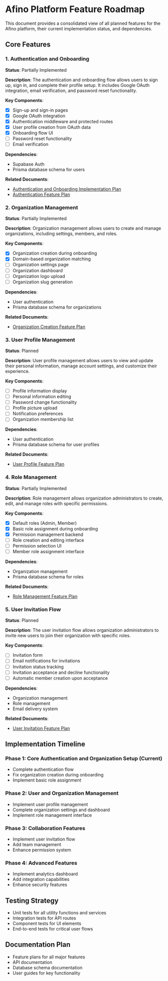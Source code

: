 # Afino Platform Feature Roadmap

This document provides a consolidated view of all planned features for the Afino platform, their current implementation status, and dependencies.

## Core Features

### 1. Authentication and Onboarding

**Status**: Partially Implemented

**Description**: The authentication and onboarding flow allows users to sign up, sign in, and complete their profile setup. It includes Google OAuth integration, email verification, and password reset functionality.

**Key Components**:
- [x] Sign-up and sign-in pages
- [x] Google OAuth integration
- [x] Authentication middleware and protected routes
- [x] User profile creation from OAuth data
- [x] Onboarding flow UI
- [ ] Password reset functionality
- [ ] Email verification

**Dependencies**:
- Supabase Auth
- Prisma database schema for users

**Related Documents**:
- [Authentication and Onboarding Implementation Plan](./feature-plans/authentication-onboarding.md)
- [Authentication Feature Plan](./feature-plans/feature-plan-authentication.md)

### 2. Organization Management

**Status**: Partially Implemented

**Description**: Organization management allows users to create and manage organizations, including settings, members, and roles.

**Key Components**:
- [x] Organization creation during onboarding
- [x] Domain-based organization matching
- [ ] Organization settings page
- [ ] Organization dashboard
- [ ] Organization logo upload
- [ ] Organization slug generation

**Dependencies**:
- User authentication
- Prisma database schema for organizations

**Related Documents**:
- [Organization Creation Feature Plan](./feature-plans/feature-plan-organization-creation.md)

### 3. User Profile Management

**Status**: Planned

**Description**: User profile management allows users to view and update their personal information, manage account settings, and customize their experience.

**Key Components**:
- [ ] Profile information display
- [ ] Personal information editing
- [ ] Password change functionality
- [ ] Profile picture upload
- [ ] Notification preferences
- [ ] Organization membership list

**Dependencies**:
- User authentication
- Prisma database schema for user profiles

**Related Documents**:
- [User Profile Feature Plan](./feature-plans/feature-plan-user-profile.md)

### 4. Role Management

**Status**: Partially Implemented

**Description**: Role management allows organization administrators to create, edit, and manage roles with specific permissions.

**Key Components**:
- [x] Default roles (Admin, Member)
- [x] Basic role assignment during onboarding
- [x] Permission management backend
- [ ] Role creation and editing interface
- [ ] Permission selection UI
- [ ] Member role assignment interface

**Dependencies**:
- Organization management
- Prisma database schema for roles

**Related Documents**:
- [Role Management Feature Plan](./feature-plans/feature-plan-role-management.md)

### 5. User Invitation Flow

**Status**: Planned

**Description**: The user invitation flow allows organization administrators to invite new users to join their organization with specific roles.

**Key Components**:
- [ ] Invitation form
- [ ] Email notifications for invitations
- [ ] Invitation status tracking
- [ ] Invitation acceptance and decline functionality
- [ ] Automatic member creation upon acceptance

**Dependencies**:
- Organization management
- Role management
- Email delivery system

**Related Documents**:
- [User Invitation Feature Plan](./feature-plans/feature-plan-user-invitation.md)

## Implementation Timeline

### Phase 1: Core Authentication and Organization Setup (Current)
- Complete authentication flow
- Fix organization creation during onboarding
- Implement basic role assignment

### Phase 2: User and Organization Management
- Implement user profile management
- Complete organization settings and dashboard
- Implement role management interface

### Phase 3: Collaboration Features
- Implement user invitation flow
- Add team management
- Enhance permission system

### Phase 4: Advanced Features
- Implement analytics dashboard
- Add integration capabilities
- Enhance security features

## Testing Strategy

- Unit tests for all utility functions and services
- Integration tests for API routes
- Component tests for UI elements
- End-to-end tests for critical user flows

## Documentation Plan

- Feature plans for all major features
- API documentation
- Database schema documentation
- User guides for key functionality 
